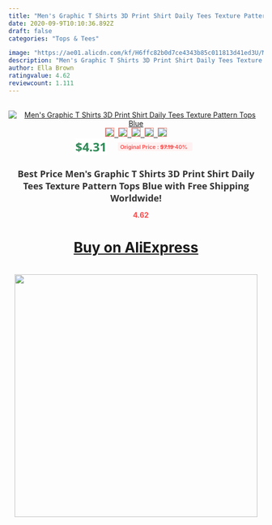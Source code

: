 ```yaml
---
title: "Men's Graphic T Shirts 3D Print Shirt Daily Tees Texture Pattern Tops Blue"
date: 2020-09-9T10:10:36.892Z
draft: false
categories: "Tops & Tees"

image: "https://ae01.alicdn.com/kf/H6ffc82b0d7ce4343b85c011813d41ed3U/Men-s-Graphic-T-Shirts-3D-Print-Shirt-Daily-Tees-Texture-Pattern-Tops-Blue.jpg"
description: "Men's Graphic T Shirts 3D Print Shirt Daily Tees Texture Pattern Tops Blue"
author: Ella Brown
ratingvalue: 4.62
reviewcount: 1.111
---
```

<br>
<div style="text-align: center;">
<a href="https://s.click.aliexpress.com/e/_AX98pR" target="_blank" rel="nofollow noopener noreferrer"><img alt="Men's Graphic T Shirts 3D Print Shirt Daily Tees Texture Pattern Tops Blue" class="magnifier-image" src="https://ae01.alicdn.com/kf/H6ffc82b0d7ce4343b85c011813d41ed3U/Men-s-Graphic-T-Shirts-3D-Print-Shirt-Daily-Tees-Texture-Pattern-Tops-Blue.jpg_640x640.jpg">
<br>
<img style="border:1px solid salmon" src="https://ae01.alicdn.com/kf/H6ffc82b0d7ce4343b85c011813d41ed3U/Men-s-Graphic-T-Shirts-3D-Print-Shirt-Daily-Tees-Texture-Pattern-Tops-Blue.jpg_120x120.jpg">&nbsp;&nbsp;<img style="border:1px solid salmon" src="https://ae01.alicdn.com/kf/H5a79163dd70d4ebaa732cd06d02450e8S/Men-s-Graphic-T-Shirts-3D-Print-Shirt-Daily-Tees-Texture-Pattern-Tops-Blue.jpg_120x120.jpg">&nbsp;&nbsp;<img style="border:1px solid salmon" src="_120x120.jpg">&nbsp;&nbsp;<img style="border:1px solid salmon" src="_120x120.jpg">&nbsp;&nbsp;<img style="border:1px solid salmon" src="_120x120.jpg"></a></div><br0>
<div style="text-align: center;"><span style="background-color: white; border: 0px; box-sizing: border-box; color: seagreen; display: inline-block; font-family: &quot;open sans&quot; , &quot;arial&quot; , &quot;helvetica&quot; , sans-serif , &quot;heiti&quot;; font-size: 24px; font-stretch: inherit; font-weight: 700; line-height: inherit; margin: 0px 10px 0px 0px; padding: 0px; vertical-align: middle;">$4.31 </span>
<span style="background: rgb(255 , 241 , 241); border-radius: 3px; border: 0px; box-sizing: border-box; color: #ff4747; display: inline-block; font-family: inherit; font-size: 12px; font-stretch: inherit; font-style: inherit; font-variant: inherit; font-weight: 600; line-height: inherit; margin: 0px; padding: 2px 5px; transform: scale(0.9); vertical-align: middle;">Original Price : <b style="text-decoration: line-through;">$7.19 </b> 40%&nbsp;&nbsp;</span></div>
<h1 style="color: #333333; display: inline-block; font-family: &quot;open sans&quot; , &quot;arial&quot; , &quot;helvetica&quot; , sans-serif , &quot;heiti&quot;; font-size: 18px; font-stretch: inherit; font-weight: 700; text-align: center;">Best Price Men's Graphic T Shirts 3D Print Shirt Daily Tees Texture Pattern Tops Blue with Free Shipping Worldwide!</h1>
<div style="color: #ff4747; text-align: center;">
<img src="https://4.bp.blogspot.com/-M0ZcTcb-5uY/XleCXlxnR4I/AAAAAAAAAEc/OrjgMkXV1oMQFaCRZj5HQwOCBcu3w1FegCPcBGAYYCw/s1600/star.png" style="height: 15px;">&nbsp;<b>4.62</b></div>
<div class="button_cont" align="center"><a class="buynow_a" href="https://s.click.aliexpress.com/e/_AX98pR" target="_blank" rel="nofollow noopener noreferrer"><H1>Buy on AliExpress</H1></a></div><br>
<div class="separator" style="clear: both; text-align: center;">
<img src="https://lh3.googleusercontent.com/-pTy5HemUv9M/XlePHvY0dAI/AAAAAAAAAE4/0nX5iRUoIWY8eMW9Dpxeirr157OZliDIgCLcBGAsYHQ/s1600/badge.gif" width="480">
</div>

